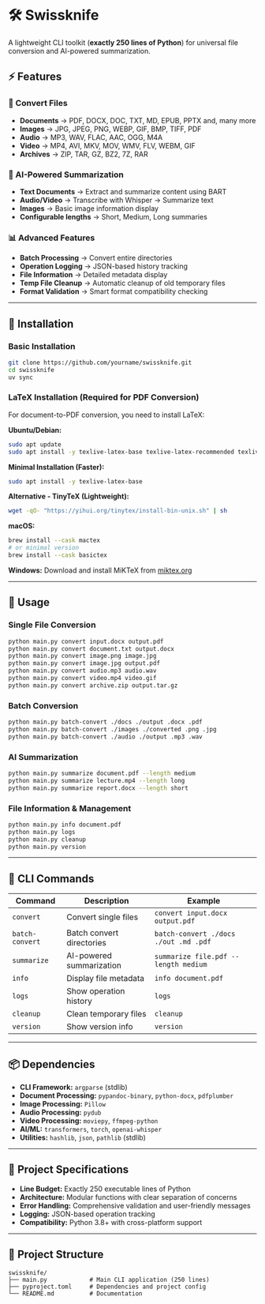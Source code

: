 # 🛠️ Swissknife

A lightweight CLI toolkit (**exactly 250 lines of Python**) for universal file conversion and AI-powered summarization.

## ⚡ Features

### 🔄 Convert Files
- **Documents** → PDF, DOCX, DOC, TXT, MD, EPUB, PPTX and, many more
- **Images** → JPG, JPEG, PNG, WEBP, GIF, BMP, TIFF, PDF
- **Audio** → MP3, WAV, FLAC, AAC, OGG, M4A
- **Video** → MP4, AVI, MKV, MOV, WMV, FLV, WEBM, GIF
- **Archives** → ZIP, TAR, GZ, BZ2, 7Z, RAR

### 🤖 AI-Powered Summarization
- **Text Documents** → Extract and summarize content using BART
- **Audio/Video** → Transcribe with Whisper → Summarize text
- **Images** → Basic image information display
- **Configurable lengths** → Short, Medium, Long summaries

### 📊 Advanced Features
- **Batch Processing** → Convert entire directories
- **Operation Logging** → JSON-based history tracking
- **File Information** → Detailed metadata display
- **Temp File Cleanup** → Automatic cleanup of old temporary files
- **Format Validation** → Smart format compatibility checking

---

## 🔧 Installation

### Basic Installation
```bash
git clone https://github.com/yourname/swissknife.git
cd swissknife
uv sync
```

### LaTeX Installation (Required for PDF Conversion)
For document-to-PDF conversion, you need to install LaTeX:

**Ubuntu/Debian:**
```bash
sudo apt update
sudo apt install -y texlive-latex-base texlive-latex-recommended texlive-fonts-recommended
```

**Minimal Installation (Faster):**
```bash
sudo apt install -y texlive-latex-base
```

**Alternative - TinyTeX (Lightweight):**
```bash
wget -qO- "https://yihui.org/tinytex/install-bin-unix.sh" | sh
```

**macOS:**
```bash
brew install --cask mactex
# or minimal version
brew install --cask basictex
```

**Windows:**
Download and install MiKTeX from [miktex.org](https://miktex.org/)

---

## 🚀 Usage

### Single File Conversion
```bash
python main.py convert input.docx output.pdf
python main.py convert document.txt output.docx
python main.py convert image.png image.jpg
python main.py convert image.jpg output.pdf
python main.py convert audio.mp3 audio.wav
python main.py convert video.mp4 video.gif
python main.py convert archive.zip output.tar.gz
```

### Batch Conversion
```bash
python main.py batch-convert ./docs ./output .docx .pdf
python main.py batch-convert ./images ./converted .png .jpg
python main.py batch-convert ./audio ./output .mp3 .wav
```

### AI Summarization
```bash
python main.py summarize document.pdf --length medium
python main.py summarize lecture.mp4 --length long
python main.py summarize report.docx --length short
```

### File Information & Management
```bash
python main.py info document.pdf
python main.py logs
python main.py cleanup
python main.py version
```

---

## 🧩 CLI Commands

| Command | Description | Example |
|---------|-------------|---------|
| `convert` | Convert single files | `convert input.docx output.pdf` |
| `batch-convert` | Batch convert directories | `batch-convert ./docs ./out .md .pdf` |
| `summarize` | AI-powered summarization | `summarize file.pdf --length medium` |
| `info` | Display file metadata | `info document.pdf` |
| `logs` | Show operation history | `logs` |
| `cleanup` | Clean temporary files | `cleanup` |
| `version` | Show version info | `version` |

---

## 📦 Dependencies

- **CLI Framework:** `argparse` (stdlib)
- **Document Processing:** `pypandoc-binary`, `python-docx`, `pdfplumber`
- **Image Processing:** `Pillow`
- **Audio Processing:** `pydub`
- **Video Processing:** `moviepy`, `ffmpeg-python`
- **AI/ML:** `transformers`, `torch`, `openai-whisper`
- **Utilities:** `hashlib`, `json`, `pathlib` (stdlib)

---

## 🎯 Project Specifications

- **Line Budget:** Exactly 250 executable lines of Python
- **Architecture:** Modular functions with clear separation of concerns
- **Error Handling:** Comprehensive validation and user-friendly messages
- **Logging:** JSON-based operation tracking
- **Compatibility:** Python 3.8+ with cross-platform support

---

## 📁 Project Structure

```
swissknife/
├── main.py            # Main CLI application (250 lines)
├── pyproject.toml     # Dependencies and project config
└── README.md          # Documentation
```

